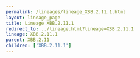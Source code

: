 ```yaml
---
permalink: /lineages/lineage_XBB.2.11.1.html
layout: lineage_page
title: Lineage XBB.2.11.1
redirect_to: ../lineage.html?lineage=XBB.2.11.1
lineage: XBB.2.11.1
parent: XBB.2.11
children: ['XBB.2.11.1']
---
```

